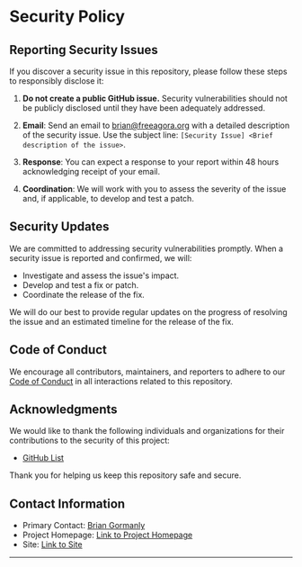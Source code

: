 # Security Policy

## Reporting Security Issues

If you discover a security issue in this repository, please follow these steps to responsibly disclose it:

1. **Do not create a public GitHub issue.** Security vulnerabilities should not be publicly disclosed until they have been adequately addressed.

2. **Email**: Send an email to [brian@freeagora.org](mailto:brian@freeagora.org) with a detailed description of the security issue. Use the subject line: `[Security Issue] <Brief description of the issue>`.

3. **Response**: You can expect a response to your report within 48 hours acknowledging receipt of your email.

4. **Coordination**: We will work with you to assess the severity of the issue and, if applicable, to develop and test a patch.

## Security Updates

We are committed to addressing security vulnerabilities promptly. When a security issue is reported and confirmed, we will:

- Investigate and assess the issue's impact.
- Develop and test a fix or patch.
- Coordinate the release of the fix.

We will do our best to provide regular updates on the progress of resolving the issue and an estimated timeline for the release of the fix.

## Code of Conduct

We encourage all contributors, maintainers, and reporters to adhere to our [Code of Conduct]() in all interactions related to this repository.

## Acknowledgments

We would like to thank the following individuals and organizations for their contributions to the security of this project:

- [GitHub List](https://github.com/agorafoundation/agora/graphs/contributors)

Thank you for helping us keep this repository safe and secure.

## Contact Information

- Primary Contact: [Brian Gormanly](mailto:brian@freeagora.org)
- Project Homepage: [Link to Project Homepage](https://github.com/agorafoundation/agora)
- Site: [Link to Site](https://www.freeagora.org/)

---
